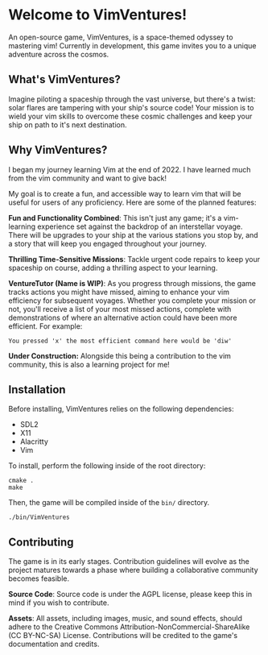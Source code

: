 # Welcome to VimVentures!

An open-source game, VimVentures, is a space-themed odyssey to mastering vim! Currently in development, this game invites you to a unique adventure across the cosmos.

## What's VimVentures?

Imagine piloting a spaceship through the vast universe, but there's a twist: solar flares are tampering with your ship's source code! Your mission is to wield your vim skills to overcome these cosmic challenges and keep your ship on path to it's next destination.

## Why VimVentures?
I began my journey learning Vim at the end of 2022. I have learned much from the vim community and want to give back!

My goal is to create a fun, and accessible way to learn vim that will be useful for users of any proficiency. Here are some of the planned features:

**Fun and Functionality Combined**: This isn't just any game; it's a vim-learning experience set against the backdrop of an interstellar voyage. There will be upgrades to your ship at the various stations you stop by, and a story that will keep you engaged throughout your journey.

**Thrilling Time-Sensitive Missions**: Tackle urgent code repairs to keep your spaceship on course, adding a thrilling aspect to your learning.

**VentureTutor (Name is WIP)**: As you progress through missions, the game tracks actions you might have missed, aiming to enhance your vim efficiency for subsequent voyages. Whether you complete your mission or not, you'll receive a list of your most missed actions, complete with demonstrations of where an alternative action could have been more efficient. For example:
```
You pressed 'x' the most efficient command here would be 'diw'
```

**Under Construction:** Alongside this being a contribution to the vim community, this is also a learning project for me!

## Installation
Before installing, VimVentures relies on the following dependencies:
- SDL2
- X11
- Alacritty
- Vim

To install, perform the following inside of the root directory:

```
cmake .
make
```

Then, the game will be compiled inside of the `bin/` directory.
```
./bin/VimVentures
```

## Contributing
The game is in its early stages. Contribution guidelines will evolve as the project matures towards a phase where building a collaborative community becomes feasible.

**Source Code**: Source code is under the AGPL license, please keep this in mind if you wish to contribute.

**Assets**: All assets, including images, music, and sound effects, should adhere to the Creative Commons Attribution-NonCommercial-ShareAlike (CC BY-NC-SA) License. Contributions will be credited to the game's documentation and credits.
